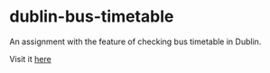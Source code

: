 # dublin-bus-timetable
An assignment with the feature of checking bus timetable in Dublin.



Visit it [here](http://starkshaw/github.io/dublin-bus-timetable/)